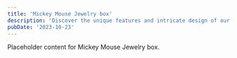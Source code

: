 ```yaml
---
title: 'Mickey Mouse Jewelry box'
description: 'Discover the unique features and intricate design of our Mickey Mouse Jewelry box. Perfect for various applications, this piece adds a touch of creativity and innovation to any setting.'
pubDate: '2023-10-23'
---
```


Placeholder content for Mickey Mouse Jewelry box.